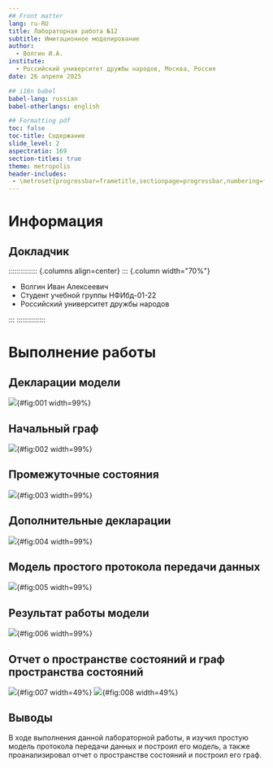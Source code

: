 ```yaml
---
## Front matter
lang: ru-RU
title: Лабораторная работа №12
subtitle: Имитационное моделирование
author:
  - Волгин И.А.
institute:
  - Российский университет дружбы народов, Москва, Россия
date: 26 апреля 2025

## i18n babel
babel-lang: russian
babel-otherlangs: english

## Formatting pdf
toc: false
toc-title: Содержание
slide_level: 2
aspectratio: 169
section-titles: true
theme: metropolis
header-includes:
 - \metroset{progressbar=frametitle,sectionpage=progressbar,numbering=fraction}
---
```


# Информация

## Докладчик

:::::::::::::: {.columns align=center}
::: {.column width="70%"}

  * Волгин Иван Алексеевич
  * Студент учебной группы НФИбд-01-22
  * Российский университет дружбы народов

:::
::::::::::::::

# Выполнение работы

## Декларации модели

![](image/1.png){#fig:001 width=99%}

## Начальный граф 

![](image/2.png){#fig:002 width=99%}

## Промежуточные состояния

![](image/3.png){#fig:003 width=99%}

## Дополнительные декларации 

![](image/4.png){#fig:004 width=99%}

## Модель простого протокола передачи данных 

![](image/5.png){#fig:005 width=99%}

## Результат работы модели 

![](image/6.png){#fig:006 width=99%}

## Отчет о пространстве состояний и граф пространства состояний 

![](image/7.png){#fig:007 width=49%}
![](image/8.png){#fig:008 width=49%}

## Выводы

В ходе выполнения данной лабораторной работы, я изучил простую модель протокола передачи данных и построил его модель, а также проанализировал отчет о пространстве состояний и построил его граф.

